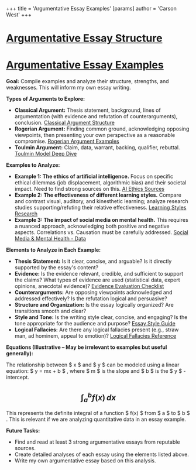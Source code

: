 +++
 title = 'Argumentative Essay Examples'
[params]
	author = 'Carson West'
+++
# [Argumentative Essay Structure](./../argumentative-essay-structure/)
# [Argumentative Essay Examples](./../argumentative-essay-examples/)

**Goal:**  Compile examples and analyze their structure, strengths, and weaknesses.  This will inform my own essay writing.

**Types of Arguments to Explore:**

* **Classical Argument:**  Thesis statement, background, lines of argumentation (with evidence and refutation of counterarguments), conclusion.  [Classical Argument Structure](./../classical-argument-structure/)
* **Rogerian Argument:** Finding common ground, acknowledging opposing viewpoints, then presenting your own perspective as a reasonable compromise. [Rogerian Argument Examples](./../rogerian-argument-examples/)
* **Toulmin Argument:**  Claim, data, warrant, backing, qualifier, rebuttal.  [Toulmin Model Deep Dive](./../toulmin-model-deep-dive/)

**Examples to Analyze:**

* **Example 1:  The ethics of artificial intelligence.**  Focus on specific ethical dilemmas (job displacement, algorithmic bias) and their societal impact.  Need to find strong sources on this. [AI Ethics Sources](./../ai-ethics-sources/)
* **Example 2: The effectiveness of different learning styles.**  Compare and contrast visual, auditory, and kinesthetic learning; analyze research studies supporting/refuting their relative effectiveness.  [Learning Styles Research](./../learning-styles-research/)
* **Example 3:  The impact of social media on mental health.** This requires a nuanced approach, acknowledging both positive and negative aspects.  Correlations vs. Causation must be carefully addressed. [Social Media & Mental Health - Data](./../social-media-&-mental-health---data/)


**Elements to Analyze in Each Example:**

* **Thesis Statement:** Is it clear, concise, and arguable?  Is it directly supported by the essay's content?
* **Evidence:**  Is the evidence relevant, credible, and sufficient to support the claims? What types of evidence are used (statistical data, expert opinions, anecdotal evidence)?  [Evidence Evaluation Checklist](./../evidence-evaluation-checklist/)
* **Counterarguments:** Are opposing viewpoints acknowledged and addressed effectively? Is the refutation logical and persuasive?
* **Structure and Organization:** Is the essay logically organized?  Are transitions smooth and clear?
* **Style and Tone:** Is the writing style clear, concise, and engaging? Is the tone appropriate for the audience and purpose?  [Essay Style Guide](./../essay-style-guide/)
* **Logical Fallacies:** Are there any logical fallacies present (e.g., straw man, ad hominem, appeal to emotion)? [Logical Fallacies Reference](./../logical-fallacies-reference/)


**Equations (Illustrative –  May be irrelevant to examples but useful generally):**

The relationship between  $ x $  and  $ y $  can be modeled using a linear equation:  $ y = mx + b $ , where  $ m $  is the slope and  $ b $  is the  $ y $ -intercept.

##  $$  \int_a^b f(x) \, dx  $$  ##

This represents the definite integral of a function  $ f(x) $  from  $ a $  to  $ b $ .  This is relevant if we are analyzing quantitative data in an essay example.


**Future Tasks:**

* Find and read at least 3 strong argumentative essays from reputable sources.
* Create detailed analyses of each essay using the elements listed above.
* Write my own argumentative essay based on this analysis.

